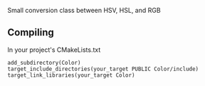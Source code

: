 Small conversion class between HSV, HSL, and RGB

## Compiling

In your project's CMakeLists.txt

```
add_subdirectory(Color)
target_include_directories(your_target PUBLIC Color/include)
target_link_libraries(your_target Color)
```
